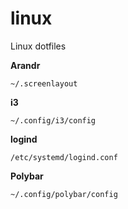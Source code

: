 # linux
Linux dotfiles

**Arandr**
```
~/.screenlayout
```

**i3**
```
~/.config/i3/config
```

**logind**
```
/etc/systemd/logind.conf
```
**Polybar**
```
~/.config/polybar/config
```

